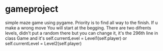 # gameproject
simple maze game using pygame.
Priority is to find all way to the finish. 
If u make a wrong move You will start at the begging.
There are two difrents levels, didn't put a random there but you can change it, 
it's the 296th line in class Game and it's self.currentLevel = Level1(self.player) or self.currentLevel = Level2(self.player)

